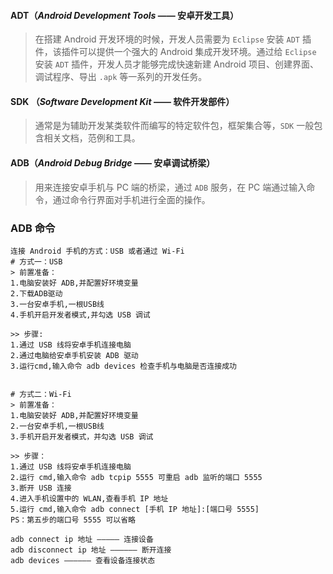 #### ADT（_Android Development Tools_ —— 安卓开发工具）

> 在搭建 Android 开发环境的时候，开发人员需要为 `Eclipse` 安装 `ADT` 插件，该插件可以提供一个强大的 Android 集成开发环境。通过给 `Eclipse` 安装 `ADT` 插件，开发人员才能够完成快速新建 Android 项目、创建界面、调试程序、导出 `.apk` 等一系列的开发任务。

#### SDK （_Software Development Kit_ —— 软件开发部件）

> 通常是为辅助开发某类软件而编写的特定软件包，框架集合等，`SDK` 一般包含相关文档，范例和工具。

#### ADB（_Android Debug Bridge_ —— 安卓调试桥梁）

> 用来连接安卓手机与 PC 端的桥梁，通过 `ADB` 服务，在 PC 端通过输入命令，通过命令行界面对手机进行全面的操作。

### **ADB 命令**

```shell
连接 Android 手机的方式：USB 或者通过 Wi-Fi
# 方式一：USB
> 前置准备：
1.电脑安装好 ADB,并配置好环境变量
2.下载ADB驱动
3.一台安卓手机,一根USB线
4.手机开启开发者模式,并勾选 USB 调试

>> 步骤:
1.通过 USB 线将安卓手机连接电脑
2.通过电脑给安卓手机安装 ADB 驱动
3.运行cmd,输入命令 adb devices 检查手机与电脑是否连接成功


# 方式二：Wi-Fi
> 前置准备：
1.电脑安装好 ADB,并配置好环境变量
2.一台安卓手机,一根USB线
3.手机开启开发者模式，并勾选 USB 调试

>> 步骤：
1.通过 USB 线将安卓手机连接电脑
2.运行 cmd,输入命令 adb tcpip 5555 可重启 adb 监听的端口 5555
3.断开 USB 连接
4.进入手机设置中的 WLAN,查看手机 IP 地址
5.运行 cmd,输入命令 adb connect [手机 IP 地址]:[端口号 5555]
PS：第五步的端口号 5555 可以省略
```



```shell
adb connect ip 地址 ————— 连接设备
adb disconnect ip 地址 —————— 断开连接
adb devices —————— 查看设备连接状态
```

